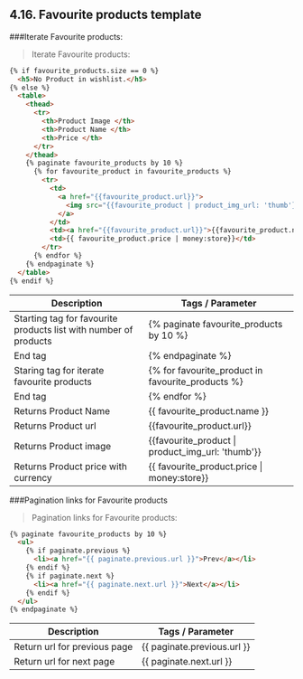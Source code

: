 ## 4.16. Favourite products template
###Iterate Favourite products:
> Iterate Favourite products:

```html
{% if favourite_products.size == 0 %}
  <h5>No Product in wishlist.</h5>
{% else %}
  <table>
    <thead>
      <tr>
        <th>Product Image </th>
        <th>Product Name </th>
        <th>Price </th>
      </tr>
    </thead>
    {% paginate favourite_products by 10 %} 
      {% for favourite_product in favourite_products %}
        <tr>
          <td>
            <a href="{{favourite_product.url}}">
              <img src="{{favourite_product | product_img_url: 'thumb'}}" alt="{{ favourite_product.name }}" class="" />
            </a>
          </td>
          <td><a href="{{favourite_product.url}}">{{favourite_product.name}}</a></td>
          <td>{{ favourite_product.price | money:store}}</td>
        </tr>
      {% endfor %} 
    {% endpaginate %}
  </table>
{% endif %}
```

<table>
	<thead>
		<tr>
			<th>Description</th>
			<th>Tags / Parameter</th>
		</tr>
	</thead>
	<tbody>
		<tr>
			<td>Starting tag for favourite products list with number of products</td>
			<td>{% paginate favourite_products by 10 %} </td>
		</tr>
		<tr>
			<td>End tag</td>
			<td>{% endpaginate %}</td>
		</tr>
		<tr>
			<td>Staring tag for iterate favourite products</td>
			<td>{% for favourite_product in favourite_products %}</td>
		</tr>
		<tr>
			<td>End tag</td>
			<td>{% endfor %} </td>
		</tr>
		<tr>
			<td>Returns Product Name</td>
			<td>{{ favourite_product.name }}</td>
		</tr>
		<tr>
			<td>Returns Product url</td>
			<td>{{favourite_product.url}}</td>
		</tr>
		<tr>
			<td>Returns Product image</td>
			<td>{{favourite_product | product_img_url: 'thumb'}}</td>
		</tr>
		<tr>
			<td>Returns Product price with currency</td>
			<td>{{ favourite_product.price | money:store}}</td>
		</tr>
	</tbody>
</table>

###Pagination links for Favourite products
> Pagination links for Favourite products:

```html
{% paginate favourite_products by 10 %} 
  <ul>
    {% if paginate.previous %}
      <li><a href="{{ paginate.previous.url }}">Prev</a></li>
    {% endif %}
    {% if paginate.next %}
      <li><a href="{{ paginate.next.url }}">Next</a></li>
    {% endif %}
  </ul>
{% endpaginate %}
```

<table>
	<thead>
		<tr>
			<th>Description</th>
			<th>Tags / Parameter</th>
		</tr>
	</thead>
	<tbody>
		<tr>
			<td>Return url for previous page</td>
			<td>{{ paginate.previous.url }}</td>
		</tr>
		<tr>
			<td>Return url for next page</td>
			<td>{{ paginate.next.url }}</td>
		</tr>
	</tbody>
</table>